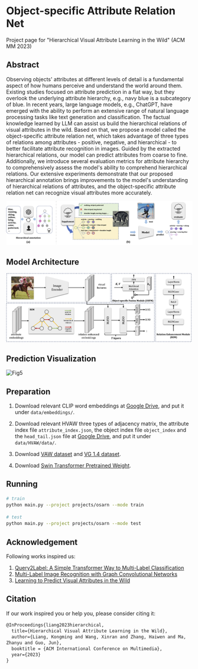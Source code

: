# Object-specific Attribute Relation Net
Project page for "Hierarchical Visual Attribute Learning in the Wild" (ACM MM 2023)


## Abstract 

Observing objects' attributes at different levels of detail is a fundamental aspect of how humans perceive and understand the world around them. Existing studies focused on attribute prediction in a flat way, but they overlook the underlying attribute hierarchy, e.g., navy blue is a subcategory of blue. In recent years, large language models, e.g., ChatGPT, have emerged with the ability to perform an extensive range of natural language processing tasks like text generation and classification. The factual knowledge learned by LLM can assist us build the hierarchical relations of visual attributes in the wild. Based on that, we propose a model called the object-specific attribute relation net, which takes advantage of three types of relations among attributes - positive, negative, and hierarchical - to better facilitate attribute recognition in images. Guided by the extracted hierarchical relations, our model can predict attributes from coarse to fine. Additionally, we introduce several evaluation metrics for attribute hierarchy to comprehensively assess the model's ability to comprehend hierarchical relations. Our extensive experiments demonstrate that our proposed hierarchical annotation brings improvements to the model's understanding of hierarchical relations of attributes, and the object-specific attribute relation net can recognize visual attributes more accurately.

![Fig1](osarn_fig1.png)

## Model Architecture
![Fig3](osarn_fig3.png)

## Prediction Visualization
![Fig5](osarn_fig5.png)

## Preparation
1. Download relevant CLIP word embeddings at [Google Drive](https://drive.google.com/drive/folders/16m7M38DrFg3g6TadBIlJcBZFe-c7x-J3?usp=sharing), and put it under `data/embeddings/`.

2. Download relevant HVAW three types of adjacency matrix, the attribute index file `attribute_index.json`, the object index file `object_index` and the `head_tail.json` file at [Google Drive](https://drive.google.com/drive/folders/16m7M38DrFg3g6TadBIlJcBZFe-c7x-J3?usp=sharing), and put it under `data/HVAW/data/`.

3. Download [VAW dataset](https://github.com/adobe-research/vaw_dataset) and [VG 1.4 dataset](https://visualgenome.org/).

4. Download [Swin Transformer Pretrained Weight](https://github.com/microsoft/Swin-Transformer).

## Running

```bash
# train
python main.py --project projects/osarn --mode train

# test
python main.py --project projects/osarn --mode test
```


## Acknowledgement
Following works inspired us:
1. [Query2Label: A Simple Transformer Way to Multi-Label Classification](https://arxiv.org/abs/2107.10834)
2. [Multi-Label Image Recognition with Graph Convolutional Networks](https://arxiv.org/abs/1904.03582)
3. [Learning to Predict Visual Attributes in the Wild](https://openaccess.thecvf.com/content/CVPR2021/html/Pham_Learning_To_Predict_Visual_Attributes_in_the_Wild_CVPR_2021_paper.html)


## Citation
If our work inspired you or help you, please consider citing it:
```
@InProceedings{liang2023hierarchical,
  title={Hierarchical Visual Attribute Learning in the Wild},
  author={Liang, Kongming and Wang, Xinran and Zhang, Haiwen and Ma, Zhanyu and Guo, Jun},
  booktitle = {ACM International Conference on Multimedia},
  year={2023}
}
```
